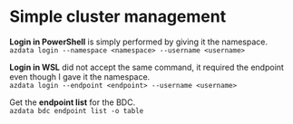 ﻿# Simple cluster management

**Login in PowerShell** is simply performed by giving it the namespace.\
`azdata login --namespace <namespace> --username <username>`

**Login in WSL** did not accept the same command, it required the endpoint even though I gave it the namespace.\
`azdata login --endpoint <endpoint> --username <username>`

Get the **endpoint list** for the BDC.\
`azdata bdc endpoint list -o table`
